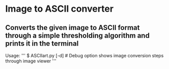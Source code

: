 # Image to ASCII converter

Converts the given image to ASCII format through a simple thresholding algorithm and prints it in the terminal
---
Usage:
''' 
	$ ASCIIart.py <FileName> [-d]
	# Debug option shows image conversion steps through image viewer
'''
